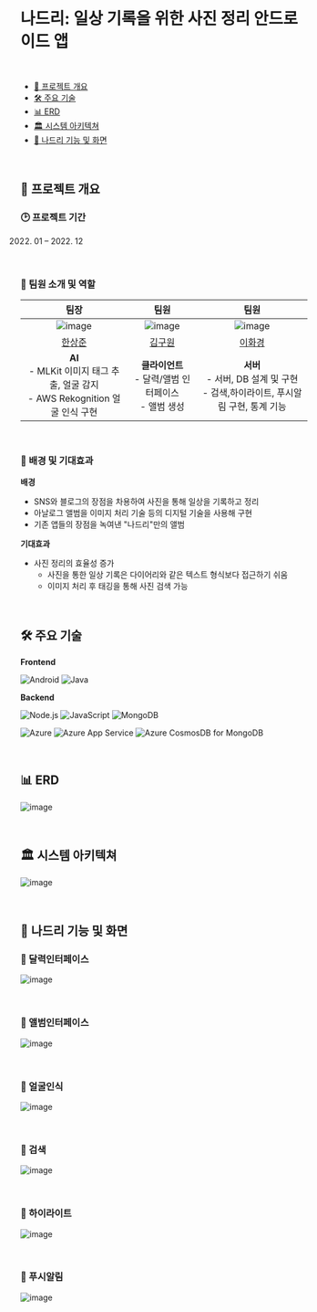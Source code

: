 # 나드리: 일상 기록을 위한 사진 정리 안드로이드 앱

</br>

- [📘 프로젝트 개요](#📘-프로젝트-개요)
- [🛠️ 주요 기술](#️🛠️-주요-기술)
- [📊 ERD](#📊-erd)
- [🏛️ 시스템 아키텍쳐](#🏛️-시스템-아키텍쳐)
- [🎵 나드리 기능 및 화면](#🎵-나드리-기능-및-화면)

</br>

## 📘 프로젝트 개요

### 🕑 프로젝트 기간
2022. 01 – 2022. 12

</br>

### 💁 팀원 소개 및 역할
|팀장|팀원|팀원|
|:---:|:---:|:---:|
|![image](https://github.com/junhamington.png)|![image](https://github.com/save9109.png)|![image](https://github.com/hwakyung99.png)|
|[한상준](https://github.com/junhamington)|[김구원](https://github.com/save9109)|[이화경](https://github.com/hwakyung99)|
|**AI**</br>- MLKit 이미지 태그 추출, 얼굴 감지</br>- AWS Rekognition 얼굴 인식 구현|**클라이언트**<br>- 달력/앨범 인터페이스</br>- 앨범 생성|**서버**</br>- 서버, DB 설계 및 구현</br>- 검색,하이라이트, 푸시알림 구현, 통계 기능|

</br>

### 🏅 배경 및 기대효과
**배경**
- SNS와 블로그의 장점을 차용하여 사진을 통해 일상을 기록하고 정리
- 아날로그 앨범을 이미지 처리 기술 등의 디지털 기술을 사용해 구현
- 기존 앱들의 장점을 녹여낸 "나드리"만의 앨범

**기대효과**
- 사진 정리의 효율성 증가
  - 사진을 통한 일상 기록은 다이어리와 같은 텍스트 형식보다 접근하기 쉬움
  - 이미지 처리 후 태깅을 통해 사진 검색 가능

</br>

## 🛠️ 주요 기술
**Frontend**

![Android](https://img.shields.io/badge/Android-3DDC84?style=flat&logo=android)
![Java](https://img.shields.io/badge/Java-007396?style=flat&logo=java&logoColor=white)


**Backend**

![Node.js](https://img.shields.io/badge/Node.js-5FA04E?style=flat&logo=node.js&logoColor=white)
![JavaScript](https://img.shields.io/badge/JavaScript-F7DF1E?style=flat&logo=javascript&logoColor=black)
![MongoDB](https://img.shields.io/badge/MongoDB-47A248?style=flat&logo=mongodb&logoColor=white)

![Azure](https://img.shields.io/badge/Azure-007FFF?style=flat&logoColor=white)
![Azure App Service](https://img.shields.io/badge/Azure_App_Service-007FFF?style=flat&logoColor=white)
![Azure CosmosDB for MongoDB](https://img.shields.io/badge/Azure_CosmosDB_for_MongoDB-007FFF?style=flat&logoColor=white)

</br>

## 📊 ERD

![image](readme_assets/ERD.png)

</br>

## 🏛️ 시스템 아키텍쳐

![image](<readme_assets/시스템 아키텍처.png>)

</br>

## 🎵 나드리 기능 및 화면
### 📍 달력인터페이스
![image](<readme_assets/달력인터페이스.png>)

</br>

### 📍 앨범인터페이스
![image](<readme_assets/앨범인터페이스.png>)

</br>

### 📍 얼굴인식
![image](<readme_assets/얼굴인식.png>)

</br>

### 📍 검색
![image](<readme_assets/검색.png>)

</br>

### 📍 하이라이트
![image](<readme_assets/하이라이트.png>)

</br>

### 📍 푸시알림
![image](<readme_assets/푸시알림.png>)

</br>